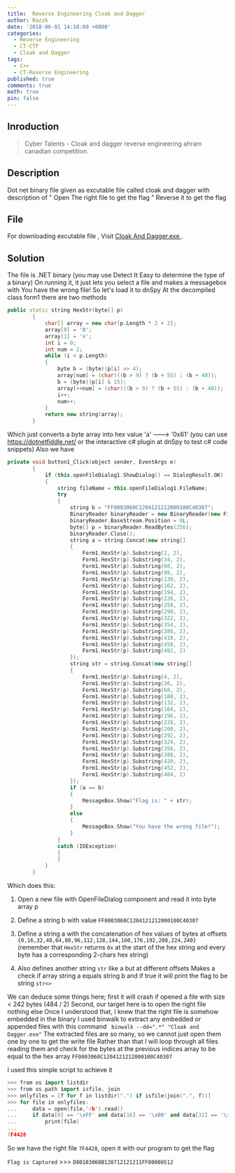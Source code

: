 ```yaml
---
title:  Reverse Engineering Cloak and Dagger
author: Razzk
date: '2018-06-01 14:10:00 +0800'
categories:
  - Reverse Engineering 
  - CT-CTF
  - Cloak and Dagger
tags:
  - C++
  - CT-Reverse Engineering
published: true
comments: true
math: true
pin: false
---
```


## Inroduction

> Cyber Talents - Cloak and dagger reverse engineering ahram canadian competition. 

## Description

Dot net binary file given as excutable file called cloak and dagger with description of " Open The right file to get the flag " Reverse it to get the flag 

## File

 For downloading excutable file , Visit  [Cloak And Dagger.exe ](https://github.com/MohamedRazzk/mohamedrazzk.github.io/blob/master/_posts/Data/Cloak%20and%20Dagger.exe).
 
## Solution

The file is .NET binary (you may use Detect It Easy to determine the type of a binary)
On running it, it just lets you select a file and makes a messagebox with You have the wrong file!
So let's load it to dnSpy
At the decompiled class form1 there are two methods

```cpp
public static string HexStr(byte[] p)
		{
			char[] array = new char[p.Length * 2 + 2];
			array[0] = '0';
			array[1] = 'x';
			int i = 0;
			int num = 2;
			while (i < p.Length)
			{
				byte b = (byte)(p[i] >> 4);
				array[num] = (char)((b > 9) ? (b + 55) : (b + 48));
				b = (byte)(p[i] & 15);
				array[++num] = (char)((b > 9) ? (b + 55) : (b + 48));
				i++;
				num++;
			}
			return new string(array);
		}
```

Which just converts a byte array into hex value 'a' ---> '0x61' (you can use https://dotnetfiddle.net/ or the interactive c# plugin at dnSpy to test c# code snippets)
Also we have

```cpp
private void button1_Click(object sender, EventArgs e)
		{
			if (this.openFileDialog1.ShowDialog() == DialogResult.OK)
			{
				string fileName = this.openFileDialog1.FileName;
				try
				{
					string b = "FF0003060C1204121212000100C40307";
					BinaryReader binaryReader = new BinaryReader(new FileStream(fileName, FileMode.Open, FileAccess.Read, FileShare.None));
					binaryReader.BaseStream.Position = 0L;
					byte[] p = binaryReader.ReadBytes(256);
					binaryReader.Close();
					string a = string.Concat(new string[]
					{
						Form1.HexStr(p).Substring(2, 2),
						Form1.HexStr(p).Substring(34, 2),
						Form1.HexStr(p).Substring(66, 2),
						Form1.HexStr(p).Substring(98, 2),
						Form1.HexStr(p).Substring(130, 2),
						Form1.HexStr(p).Substring(162, 2),
						Form1.HexStr(p).Substring(194, 2),
						Form1.HexStr(p).Substring(226, 2),
						Form1.HexStr(p).Substring(258, 2),
						Form1.HexStr(p).Substring(290, 2),
						Form1.HexStr(p).Substring(322, 2),
						Form1.HexStr(p).Substring(354, 2),
						Form1.HexStr(p).Substring(386, 2),
						Form1.HexStr(p).Substring(418, 2),
						Form1.HexStr(p).Substring(450, 2),
						Form1.HexStr(p).Substring(482, 2)
					});
					string str = string.Concat(new string[]
					{
						Form1.HexStr(p).Substring(4, 2),
						Form1.HexStr(p).Substring(36, 2),
						Form1.HexStr(p).Substring(68, 2),
						Form1.HexStr(p).Substring(100, 2),
						Form1.HexStr(p).Substring(132, 2),
						Form1.HexStr(p).Substring(164, 2),
						Form1.HexStr(p).Substring(196, 2),
						Form1.HexStr(p).Substring(228, 2),
						Form1.HexStr(p).Substring(260, 2),
						Form1.HexStr(p).Substring(292, 2),
						Form1.HexStr(p).Substring(324, 2),
						Form1.HexStr(p).Substring(356, 2),
						Form1.HexStr(p).Substring(388, 2),
						Form1.HexStr(p).Substring(420, 2),
						Form1.HexStr(p).Substring(452, 2),
						Form1.HexStr(p).Substring(484, 2)
					});
					if (a == b)
					{
						MessageBox.Show("Flag is: " + str);
					}
					else
					{
						MessageBox.Show("You have the wrong file!");
					}
				}
				catch (IOException)
				{
				}
			}
		}
```
Which does this:

1. Open a new file with OpenFileDialog component and read it into byte array p
2. Define a string b with value `FF0003060C1204121212000100C40307`
3. Define a string a with the concatenation of hex values of bytes at offsets` {0,16,32,48,64,80,96,112,128,144,160,176,192,208,224,240}` (remember that `HexStr` returns `0x` at the start of the hex string and every byte has a corresponding 2-chars hex string)

4. Also defines another string `str` like a but at different offsets
Makes a check if array string a equals string b and if true it will print the flag to be string `str<>`

We can deduce some things here; first it will crash if opened a file with size < 242 bytes (484 / 2)
Second, our target here is to open the right file nothing else
Once I understood that, I knew that the right file is somehow embedded in the binary
I used binwalk to extract any embedded or appended files with this command ` binwalk --dd=".*" "Cloak and Dagger.exe"`
The extracted files are so many, so we cannot just open them one by one to get the write file
Rather than that I will loop through all files reading them and check for the bytes at the previous indices array to be equal to the hex array `FF0003060C1204121212000100C40307`

I used this simple script to achieve it

```cpp
>>> from os import listdir
>>> from os.path import isfile, join
>>> onlyfiles = [f for f in listdir(".") if isfile(join(".", f))]
>>> for file in onlyfiles:
...     data = open(file,'rb').read()
...     if data[0] == '\xFF' and data[16] == '\x00' and data[32] == '\x03' and data[48] == '\x06' and data[64] == '\x0C' and data[80] == '\x12' and data[96] == '\x04' and data[112] == '\x12' and data[128] == '\x12' and data[144] == '\x12' and data[160] == '\x00' and data[176] == '\x01' and data[192] == '\x00' and data[208] == '\xC4' and data[224] == '\x03' and data[240] == '\x07':
...         print(file)
...
7F4428
```

So we have the right file `7F4428`, open it with our program to get the flag

` Flag is Captured ` >>> `D80103060B120712121211FF00000512`
